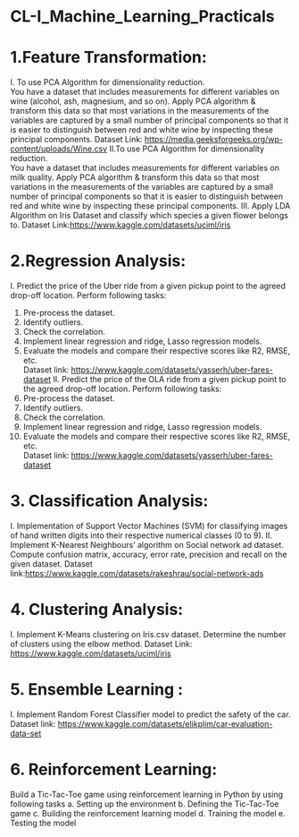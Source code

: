 # CL-I_Machine_Learning_Practicals
# 1.Feature Transformation:
I. To use PCA Algorithm for dimensionality reduction.  
You have a dataset that includes measurements for different variables on wine 
(alcohol, ash, magnesium, and so on). Apply PCA algorithm & transform this data 
so that most variations in the measurements of the variables are captured by a small 
number of principal components so that it is easier to distinguish between red and 
white wine by inspecting these principal components. 
Dataset Link: https://media.geeksforgeeks.org/wp-content/uploads/Wine.csv
II.To use PCA Algorithm for dimensionality reduction.  
You have a dataset that includes measurements for different variables on milk quality. Apply PCA algorithm & transform this data 
so that most variations in the measurements of the variables are captured by a small 
number of principal components so that it is easier to distinguish between red and 
white wine by inspecting these principal components. 
III.  Apply LDA Algorithm on Iris Dataset and classify which species a given flower 
belongs to. 
Dataset Link:https://www.kaggle.com/datasets/uciml/iris
# 2.Regression Analysis: 
I. Predict the price of the Uber ride from a given pickup point to the agreed drop-off 
location. Perform following tasks:  
1. Pre-process the dataset.  
2. Identify outliers.  
3. Check the correlation.  
4. Implement linear regression and ridge, Lasso regression models.  
5. Evaluate the models and compare their respective scores like R2, RMSE, etc.  
Dataset link: https://www.kaggle.com/datasets/yasserh/uber-fares-dataset
II. Predict the price of the OLA ride from a given pickup point to the agreed drop-off 
location. Perform following tasks:  
1. Pre-process the dataset.  
2. Identify outliers.  
3. Check the correlation.  
4. Implement linear regression and ridge, Lasso regression models.  
5. Evaluate the models and compare their respective scores like R2, RMSE, etc.  
Dataset link: https://www.kaggle.com/datasets/yasserh/uber-fares-dataset
# 3. Classification Analysis:
I. Implementation of Support Vector Machines (SVM) for classifying images of hand
written digits into their respective numerical classes (0 to 9). 
II. Implement K-Nearest Neighbours’ algorithm on Social network ad dataset. Compute 
confusion matrix, accuracy, error rate, precision and recall on the given dataset. 
Dataset link:https://www.kaggle.com/datasets/rakeshrau/social-network-ads 
# 4. Clustering Analysis:
I. Implement K-Means clustering on Iris.csv dataset. Determine the number of clusters 
using the elbow method. 
Dataset Link: https://www.kaggle.com/datasets/uciml/iris 
# 5. Ensemble Learning :
I. Implement Random Forest Classifier model to predict the safety of the car. 
Dataset link: https://www.kaggle.com/datasets/elikplim/car-evaluation-data-set 
# 6. Reinforcement Learning:
Build a Tic-Tac-Toe game using reinforcement learning in Python by using following 
tasks 
a. Setting up the environment 
b. Defining the Tic-Tac-Toe game 
c. Building the reinforcement learning model 
d. Training the model 
e. Testing the model 
